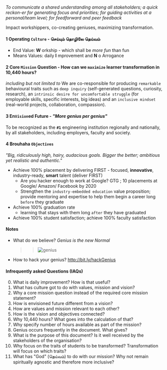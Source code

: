 
_To communicate a shared understanding among all stakeholders; a quick reckon-er for generating focus and priorities; for guiding activities at a personal/team level; for feed­forward and peer feedback_
 
Impact workshippers, co-creating geniuses, maximizing transformation.

#### 1 Operating `Culture`  - செய்யும் தொழிலே தெய்வம்
 - End Value: **W** orkship - which shall be _more fun_ than fun
 - Means Values: daily **I** mprovement and **N** o Arrogance 


#### 2 Core `Mission` Question - How can we `maximize` learner transformation in 10,440 hours?
 
_including but not limited to_ We are co-responsible for producing `remarkable` behavioural traits such as `deep inquiry` (self-generated questions, curiosity, research), an `intrinsic desire for uncomfortable struggle` (for employable skills, specific interests, big ideas) and an `inclusive mindset` (real-world projects, collaboration, compassion).

#### 3 En`Vision`ed Future - _"More genius per genius"_  
To be recognized as the **`#1`** engineering institution regionally and nationally, by all stakeholders, including employers, faculty and society.

#### 4 Brouhaha `Objectives`
_"Big, ridiculously high, hairy, audacious goals. Bigger the better; ambitious yet realistic and authentic."_  
  - Achieve 100% placement by delivering FIRST - focused, **innovative**, industry-ready, __smart__ talent (deliver FIRST)
    - Are you hacker enough to work at Google? GTG ; 10 placements at Google/ Amazon/ Facebook by 2020
    - Strengthen the `industry-embedded education` value proposition; provide mentoring and expertise to help them begin a career long  `before` they graduate
  - Achieve 100% graduation rate 
    - learning that stays with them long `after` they have graduated
  - Achieve 100% student satisfaction; achieve 100% faculty satisfaction
 
 #### Notes 
 - What do we believe? *Genius is the new Normal*
	 > >![genius](https://files.gitter.im/kgisl/campsite/7W41/geniusNormal.jpg)
 - How to hack your genius? http://bit.ly/hackGenius 

#### Infrequently asked Questions (IAQs)
 
0. What is daily improvement? How is that useful? 
1. What has culture got to do with values, mission and vision?
2. Why a core mission question instead of the required core mission statement? 
3. How is envisioned future different from a vision? 
4. How are values and mission relevant to each other? 
5. How is the vision and objectives connected?
6. Why 10,440 hours? What goes into the calculation of that? 
7. Why specify number of hours available as part of the mission? 
8.  Genius occurs frequently in the document. What gives? 
9.  What is the purpose of this document? Is it well received by the stakeholders of the organisation? 
10. Why focus on the traits of students to be transformed? Transformation will focus on which traits? 
11. What has "God" (தெய்வம்) to do with our mission? Why not remain spiritually agnostic and therefore more inclusive? 
<!--stackedit_data:
eyJoaXN0b3J5IjpbLTk3NzI2NDMzOSwxNzYzNzk2OTM5LDMxND
k0NDY2NywtMTYzNDE3NjQ3OCwtMTQzNTA2ODUxNCwtNjI5Nzgx
MjkxLDE4MjEyNTU0NDQsLTExMjk0NDA1NiwtMTQ3Mzk3NjQwMS
wxMTI3NDEzMzcyXX0=
-->